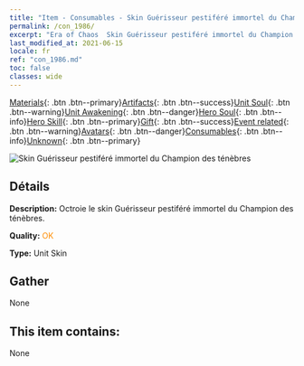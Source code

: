 ```yaml
---
title: "Item - Consumables - Skin Guérisseur pestiféré immortel du Champion des ténèbres"
permalink: /con_1986/
excerpt: "Era of Chaos  Skin Guérisseur pestiféré immortel du Champion des ténèbres"
last_modified_at: 2021-06-15
locale: fr
ref: "con_1986.md"
toc: false
classes: wide
---
```

 [Materials](/ItemsFR/){: .btn .btn--primary}[Artifacts](/ItemsFR/Artifacts/){: .btn .btn--success}[Unit Soul](/ItemsFR/UnitSoul/){: .btn .btn--warning}[Unit Awakening](/ItemsFR/UnitAwakening/){: .btn .btn--danger}[Hero Soul](/ItemsFR/HeroSoul/){: .btn .btn--info}[Hero Skill](/ItemsFR/HeroSkill/){: .btn .btn--primary}[Gift](/ItemsFR/Gift/){: .btn .btn--success}[Event related](/ItemsFR/Events/){: .btn .btn--warning}[Avatars](/ItemsFR/Avatars/){: .btn .btn--danger}[Consumables](/ItemsFR/Consumables/){: .btn .btn--info}[Unknown](/ItemsFR/Unknown/){: .btn .btn--primary}

 ![Skin Guérisseur pestiféré immortel du Champion des ténèbres](/images/u/ti_sishendiancangpifu.jpg)

## Détails
 **Description:** Octroie le skin Guérisseur pestiféré immortel du Champion des ténèbres.

 **Quality:** <span style="color: #FF8C00">OK</span>

 **Type:** Unit Skin

## Gather

  None

## This item contains:

  None

